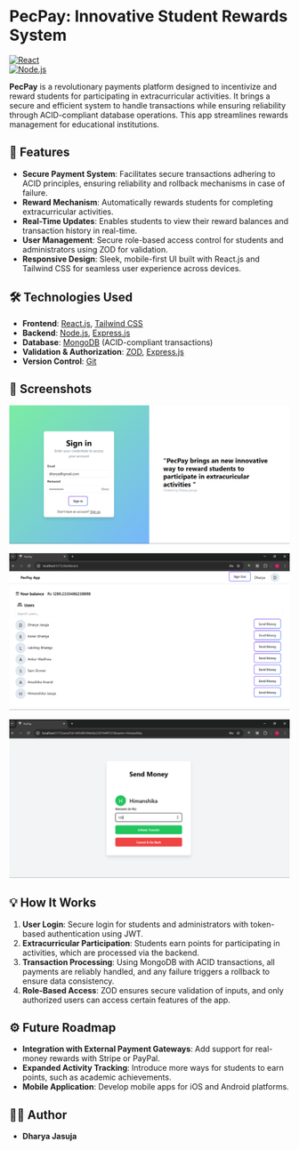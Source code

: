# PecPay: Innovative Student Rewards System


[![React](https://img.shields.io/badge/React-Frontend-blue)](https://reactjs.org/)  
[![Node.js](https://img.shields.io/badge/Node.js-Backend-brightgreen)](https://nodejs.org/)

**PecPay** is a revolutionary payments platform designed to incentivize and reward students for participating in extracurricular activities. It brings a secure and efficient system to handle transactions while ensuring reliability through ACID-compliant database operations. This app streamlines rewards management for educational institutions.

## 🚀 Features

- **Secure Payment System**: Facilitates secure transactions adhering to ACID principles, ensuring reliability and rollback mechanisms in case of failure.
- **Reward Mechanism**: Automatically rewards students for completing extracurricular activities.
- **Real-Time Updates**: Enables students to view their reward balances and transaction history in real-time.
- **User Management**: Secure role-based access control for students and administrators using ZOD for validation.
- **Responsive Design**: Sleek, mobile-first UI built with React.js and Tailwind CSS for seamless user experience across devices.

## 🛠️ Technologies Used

- **Frontend**: [React.js](https://reactjs.org/), [Tailwind CSS](https://tailwindcss.com/)
- **Backend**: [Node.js](https://nodejs.org/), [Express.js](https://expressjs.com/)
- **Database**: [MongoDB](https://www.mongodb.com/) (ACID-compliant transactions)
- **Validation & Authorization**: [ZOD](https://zod.dev/), [Express.js](https://expressjs.com/)
- **Version Control**: [Git](https://git-scm.com/)

## 📸 Screenshots

![PecPay signin](./screenshots/signin.png)

![PecPay Dashboard](./screenshots/dashboard.png)

![PecPay transfer](./screenshots/transfer.png)




## 💡 How It Works

1. **User Login**: Secure login for students and administrators with token-based authentication using JWT.
2. **Extracurricular Participation**: Students earn points for participating in activities, which are processed via the backend.
3. **Transaction Processing**: Using MongoDB with ACID transactions, all payments are reliably handled, and any failure triggers a rollback to ensure data consistency.
4. **Role-Based Access**: ZOD ensures secure validation of inputs, and only authorized users can access certain features of the app.

## ⚙️ Future Roadmap

- **Integration with External Payment Gateways**: Add support for real-money rewards with Stripe or PayPal.
- **Expanded Activity Tracking**: Introduce more ways for students to earn points, such as academic achievements.
- **Mobile Application**: Develop mobile apps for iOS and Android platforms.

## 🧑‍💻 Author

- **Dharya Jasuja**  
 

